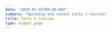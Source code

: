 ```yaml
---
date: "2019-01-01T00:00:00Z"
summary: "Upcoming and recent talks / courses"
title: Talks & Courses
type: widget_page
---
```

